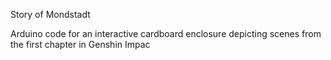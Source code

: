 Story of Mondstadt

Arduino code for an interactive cardboard enclosure depicting scenes from the first chapter in Genshin Impac
